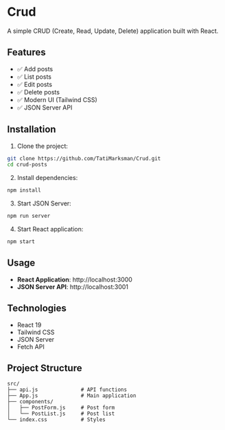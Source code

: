 # Crud

A simple CRUD (Create, Read, Update, Delete) application built with React.

## Features

- ✅ Add posts
- ✅ List posts
- ✅ Edit posts
- ✅ Delete posts
- ✅ Modern UI (Tailwind CSS)
- ✅ JSON Server API

## Installation

1. Clone the project:
```bash
git clone https://github.com/TatiMarksman/Crud.git
cd crud-posts
```

2. Install dependencies:
```bash
npm install
```

3. Start JSON Server:
```bash
npm run server
```

4. Start React application:
```bash
npm start
```

## Usage

- **React Application**: http://localhost:3000
- **JSON Server API**: http://localhost:3001

## Technologies

- React 19
- Tailwind CSS
- JSON Server
- Fetch API

## Project Structure

```
src/
├── api.js              # API functions
├── App.js              # Main application
├── components/
│   ├── PostForm.js     # Post form
│   └── PostList.js     # Post list
└── index.css           # Styles
```

